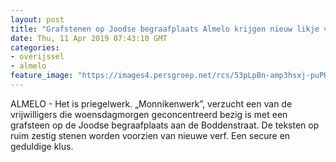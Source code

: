 ```yaml
---
layout: post
title: "Grafstenen op Joodse begraafplaats Almelo krijgen nieuw likje verf: ‘Het is monnikenwerk’"
date: Thu, 11 Apr 2019 07:43:10 GMT
categories: 
- overijssel 
- almelo 
feature_image: "https://images4.persgroep.net/rcs/53pLpBn-amp3hsxj-puPH37_-98/diocontent/145242270/_fitwidth/400/?appId=21791a8992982cd8da851550a453bd7f&quality=0.7"
---
```


ALMELO - Het is priegelwerk. „Monnikenwerk”, verzucht een van de vrijwilligers die woensdagmorgen geconcentreerd bezig is met een grafsteen op de Joodse begraafplaats aan de Boddenstraat. De teksten op ruim zestig stenen worden voorzien van nieuwe verf. Een secure en geduldige klus.
